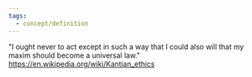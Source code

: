 ```yaml
---
tags:
  - concept/definition
---
```

"I ought never to act except in such a way that I could also will that my maxim should become a universal law."
https://en.wikipedia.org/wiki/Kantian_ethics
